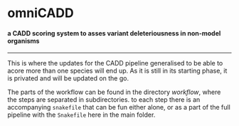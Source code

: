 # omniCADD
#### a CADD scoring system to asses variant deleteriousness in non-model organisms
----

This is where the updates for the CADD pipeline generalised to be able to acore more than one species will end up.
As it is still in its starting phase, it is privated and will be updated on the go.

The parts of the workflow can be found in the directory *workflow*, where the steps are separated in subdirectories. to each step there is an accompanying `snakefile` that can be fun either alone, or as a part of the full pipeline with the `Snakefile` here in the main folder.
